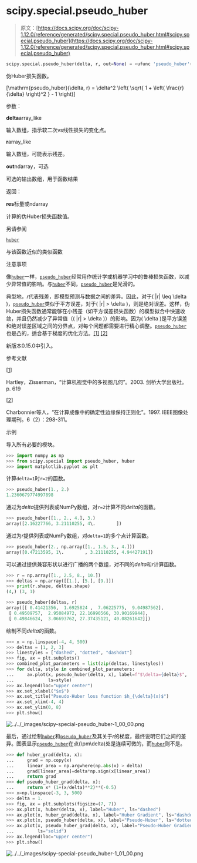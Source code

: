 # scipy.special.pseudo_huber

> 原文：[https://docs.scipy.org/doc/scipy-1.12.0/reference/generated/scipy.special.pseudo_huber.html#scipy.special.pseudo_huber](https://docs.scipy.org/doc/scipy-1.12.0/reference/generated/scipy.special.pseudo_huber.html#scipy.special.pseudo_huber)

```py
scipy.special.pseudo_huber(delta, r, out=None) = <ufunc 'pseudo_huber'>
```

伪Huber损失函数。

\[\mathrm{pseudo\_huber}(\delta, r) = \delta^2 \left( \sqrt{ 1 + \left( \frac{r}{\delta} \right)^2 } - 1 \right)\]

参数：

**delta**array_like

输入数组，指示软二次vs线性损失的变化点。

**r**array_like

输入数组，可能表示残差。

**out**ndarray，可选

可选的输出数组，用于函数结果

返回：

**res**标量或ndarray

计算的伪Huber损失函数值。

另请参阅

[`huber`](scipy.special.huber.html#scipy.special.huber "scipy.special.huber")

与该函数近似的类似函数

注意事项

像[`huber`](scipy.special.huber.html#scipy.special.huber "scipy.special.huber")一样，[`pseudo_huber`](#scipy.special.pseudo_huber "scipy.special.pseudo_huber")经常用作统计学或机器学习中的鲁棒损失函数，以减少异常值的影响。与[`huber`](scipy.special.huber.html#scipy.special.huber "scipy.special.huber")不同，[`pseudo_huber`](#scipy.special.pseudo_huber "scipy.special.pseudo_huber")是光滑的。

典型地，*r*代表残差，即模型预测与数据之间的差异。因此，对于\( |r| \leq \delta \)，[`pseudo_huber`](#scipy.special.pseudo_huber "scipy.special.pseudo_huber")类似于平方误差，对于\( |r| > \delta \)，则是绝对误差。这样，伪Huber损失函数通常能够在小残差（如平方误差损失函数）的模型拟合中快速收敛，并且仍然减少了异常值（\( |r| > \delta \)）的影响。因为\( \delta \)是平方误差和绝对误差区域之间的分界点，对每个问题都需要进行精心调整。[`pseudo_huber`](#scipy.special.pseudo_huber "scipy.special.pseudo_huber")也是凸的，适合基于梯度的优化方法。[[1]](#r83de2cc29090-1) [[2]](#r83de2cc29090-2)

新版本0.15.0中引入。

参考文献

[[1](#id1)]

Hartley，Zisserman，“计算机视觉中的多视图几何”。2003\. 剑桥大学出版社。p. 619

[[2](#id2)]

Charbonnier等人，“在计算成像中的确定性边缘保持正则化”。1997\. IEEE图像处理期刊。6（2）：298-311。

示例

导入所有必要的模块。

```py
>>> import numpy as np
>>> from scipy.special import pseudo_huber, huber
>>> import matplotlib.pyplot as plt 
```

计算`delta=1`时`r=2`的函数。

```py
>>> pseudo_huber(1., 2.)
1.2360679774997898 
```

通过为*delta*提供列表或NumPy数组，对`r=2`计算不同*delta*的函数。

```py
>>> pseudo_huber([1., 2., 4.], 3.)
array([2.16227766, 3.21110255, 4\.        ]) 
```

通过为*r*提供列表或NumPy数组，对`delta=1`的多个点计算函数。

```py
>>> pseudo_huber(2., np.array([1., 1.5, 3., 4.]))
array([0.47213595, 1\.        , 3.21110255, 4.94427191]) 
```

可以通过提供兼容形状以进行广播的两个数组，对不同的*delta*和*r*计算函数。

```py
>>> r = np.array([1., 2.5, 8., 10.])
>>> deltas = np.array([[1.], [5.], [9.]])
>>> print(r.shape, deltas.shape)
(4,) (3, 1) 
```

```py
>>> pseudo_huber(deltas, r)
array([[ 0.41421356,  1.6925824 ,  7.06225775,  9.04987562],
 [ 0.49509757,  2.95084972, 22.16990566, 30.90169944],
 [ 0.49846624,  3.06693762, 27.37435121, 40.08261642]]) 
```

绘制不同*delta*的函数。

```py
>>> x = np.linspace(-4, 4, 500)
>>> deltas = [1, 2, 3]
>>> linestyles = ["dashed", "dotted", "dashdot"]
>>> fig, ax = plt.subplots()
>>> combined_plot_parameters = list(zip(deltas, linestyles))
>>> for delta, style in combined_plot_parameters:
...     ax.plot(x, pseudo_huber(delta, x), label=f"$\delta={delta}$",
...             ls=style)
>>> ax.legend(loc="upper center")
>>> ax.set_xlabel("$x$")
>>> ax.set_title("Pseudo-Huber loss function $h_{\delta}(x)$")
>>> ax.set_xlim(-4, 4)
>>> ax.set_ylim(0, 8)
>>> plt.show() 
```

![../../_images/scipy-special-pseudo_huber-1_00_00.png](../Images/12297ca5ecb6bde155d2fecdcd8ef072.png)

最后，通过绘制[`huber`](scipy.special.huber.html#scipy.special.huber "scipy.special.huber")和[`pseudo_huber`](#scipy.special.pseudo_huber "scipy.special.pseudo_huber")及其关于*r*的梯度，最终说明它们之间的差异。图表显示[`pseudo_huber`](#scipy.special.pseudo_huber "scipy.special.pseudo_huber")在点\(\pm\delta\)处是连续可微的，而[`huber`](scipy.special.huber.html#scipy.special.huber "scipy.special.huber")则不是。

```py
>>> def huber_grad(delta, x):
...     grad = np.copy(x)
...     linear_area = np.argwhere(np.abs(x) > delta)
...     grad[linear_area]=delta*np.sign(x[linear_area])
...     return grad
>>> def pseudo_huber_grad(delta, x):
...     return x* (1+(x/delta)**2)**(-0.5)
>>> x=np.linspace(-3, 3, 500)
>>> delta = 1.
>>> fig, ax = plt.subplots(figsize=(7, 7))
>>> ax.plot(x, huber(delta, x), label="Huber", ls="dashed")
>>> ax.plot(x, huber_grad(delta, x), label="Huber Gradient", ls="dashdot")
>>> ax.plot(x, pseudo_huber(delta, x), label="Pseudo-Huber", ls="dotted")
>>> ax.plot(x, pseudo_huber_grad(delta, x), label="Pseudo-Huber Gradient",
...         ls="solid")
>>> ax.legend(loc="upper center")
>>> plt.show() 
```

![../../_images/scipy-special-pseudo_huber-1_01_00.png](../Images/a86d7e54c150880a076ca631668b5a66.png)
